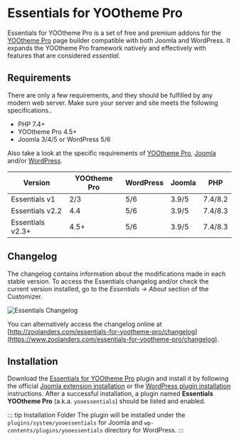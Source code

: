 # Essentials for YOOtheme Pro

Essentials for YOOtheme Pro is a set of free and premium addons for the [YOOtheme Pro](https://yootheme.com/page-builder) page builder compatible with both Joomla and WordPress. It expands the YOOtheme Pro framework natively and effectively with features that are considered _essential_.

## Requirements

There are only a few requirements, and they should be fulfilled by any modern web server. Make sure your server and site meets the following specifications..

- PHP 7.4+
- YOOtheme Pro 4.5+
- Joomla 3/4/5 or WordPress 5/6

Also take a look at the specific requirements of [YOOtheme Pro](https://yootheme.com/support/yootheme-pro/joomla/introduction#requirements), [Joomla](https://docs.joomla.org/J4.x:Installing_Joomla#Requirements) and/or [WordPress](https://wordpress.org/about/requirements).

| Version          | YOOtheme Pro | WordPress | Joomla | PHP     |
| ---------------- | ------------ | --------- | ------ | ------- |
| Essentials v1    | 2/3          | 5/6       | 3.9/5  | 7.4/8.2 |
| Essentials v2.2  | 4.4          | 5/6       | 3.9/5  | 7.4/8.3 |
| Essentials v2.3+ | 4.5+         | 5/6       | 3.9/5  | 7.4/8.3 |

## Changelog

The changelog contains information about the modifications made in each stable version. To access the Essentials changelog and/or check the current version installed, go to the _Essentials -> About_ section of the Customizer.

![Essentials Changelog](./assets/essentials-changelog.gif)

You can alternatively access the changelog online at [http://zoolanders.com/essentials-for-yootheme-pro/changelog](https://www.zoolanders.com/essentials-for-yootheme-pro/changelog).

## Installation

Download the [Essentials for YOOtheme Pro](https://www.zoolanders.com/downloads) plugin and install it by following the official [Joomla extension installation](https://docs.joomla.org/Installing_an_extension) or the [WordPress plugin installation](https://wordpress.org/support/article/managing-plugins/#installing-plugins-1) instructions. After a successful installation, a plugin named **Essentials YOOtheme Pro** (a.k.a. `yooessentials`) should be listed and enabled.

::: tip Installation Folder
The plugin will be installed under the `plugins/system/yooessentials` for Joomla and `wp-contents/plugins/yooessentials` directory for WordPress.
:::
